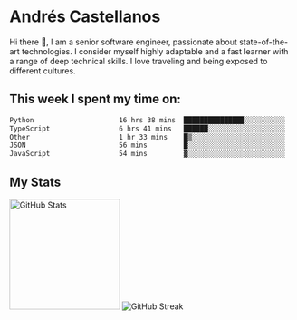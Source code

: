 # Andrés Castellanos

Hi there 👋, I am a senior software engineer, passionate about state-of-the-art technologies. I consider myself highly adaptable and a fast learner with a range of deep technical skills. I love traveling and being exposed to different cultures.

## This week I spent my time on:

<!--START_SECTION:waka-->

```txt
Python                     16 hrs 38 mins  ███████████████░░░░░░░░░░   59.85 %
TypeScript                 6 hrs 41 mins   ██████░░░░░░░░░░░░░░░░░░░   24.04 %
Other                      1 hr 33 mins    █▒░░░░░░░░░░░░░░░░░░░░░░░   05.61 %
JSON                       56 mins         █░░░░░░░░░░░░░░░░░░░░░░░░   03.40 %
JavaScript                 54 mins         ▓░░░░░░░░░░░░░░░░░░░░░░░░   03.27 %
```

<!--END_SECTION:waka-->

## My Stats

<img height="195" src="https://github-readme-stats.vercel.app/api?username=andrescv&show_icons=true&theme=onedark&hide_border=true&card_width=495" alt="GitHub Stats" />

<img src="https://streak-stats.demolab.com?user=andrescv&theme=one-dark-pro&hide_border=true" alt="GitHub Streak" />
